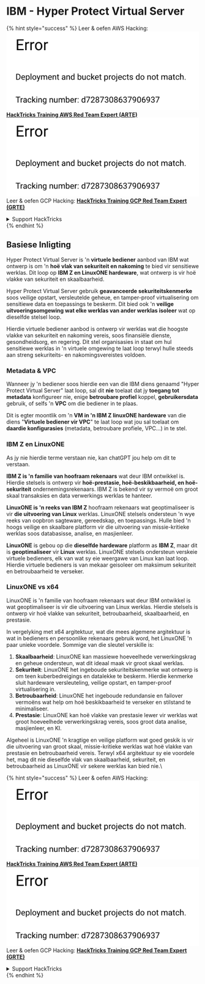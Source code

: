 # IBM - Hyper Protect Virtual Server

{% hint style="success" %}
Leer & oefen AWS Hacking:<img src="../../.gitbook/assets/image (1) (1).png" alt="" data-size="line">[**HackTricks Training AWS Red Team Expert (ARTE)**](https://training.hacktricks.xyz/courses/arte)<img src="../../.gitbook/assets/image (1) (1).png" alt="" data-size="line">\
Leer & oefen GCP Hacking: <img src="../../.gitbook/assets/image (2).png" alt="" data-size="line">[**HackTricks Training GCP Red Team Expert (GRTE)**<img src="../../.gitbook/assets/image (2).png" alt="" data-size="line">](https://training.hacktricks.xyz/courses/grte)

<details>

<summary>Support HackTricks</summary>

* Kyk na die [**subskripsie planne**](https://github.com/sponsors/carlospolop)!
* **Sluit aan by die** 💬 [**Discord groep**](https://discord.gg/hRep4RUj7f) of die [**telegram groep**](https://t.me/peass) of **volg** ons op **Twitter** 🐦 [**@hacktricks\_live**](https://twitter.com/hacktricks\_live)**.**
* **Deel hacking truuks deur PRs in te dien na die** [**HackTricks**](https://github.com/carlospolop/hacktricks) en [**HackTricks Cloud**](https://github.com/carlospolop/hacktricks-cloud) github repos.

</details>
{% endhint %}

## Basiese Inligting

Hyper Protect Virtual Server is 'n **virtuele bediener** aanbod van IBM wat ontwerp is om 'n **hoë vlak van sekuriteit en nakoming** te bied vir sensitiewe werklas. Dit loop op **IBM Z en LinuxONE hardeware**, wat ontwerp is vir hoë vlakke van sekuriteit en skaalbaarheid.

Hyper Protect Virtual Server gebruik **geavanceerde sekuriteitskenmerke** soos veilige opstart, versleutelde geheue, en tamper-proof virtualisering om sensitiewe data en toepassings te beskerm. Dit bied ook 'n **veilige uitvoeringsomgewing wat elke werklas van ander werklas isoleer** wat op dieselfde stelsel loop.

Hierdie virtuele bediener aanbod is ontwerp vir werklas wat die hoogste vlakke van sekuriteit en nakoming vereis, soos finansiële dienste, gesondheidsorg, en regering. Dit stel organisasies in staat om hul sensitiewe werklas in 'n virtuele omgewing te laat loop terwyl hulle steeds aan streng sekuriteits- en nakomingsvereistes voldoen.

### Metadata & VPC

Wanneer jy 'n bediener soos hierdie een van die IBM diens genaamd "Hyper Protect Virtual Server" laat loop, sal dit **nie** toelaat dat jy **toegang tot metadata** konfigureer nie, enige **betroubare profiel** koppel, **gebruikersdata** gebruik, of selfs 'n **VPC** om die bediener in te plaas.

Dit is egter moontlik om 'n **VM in 'n IBM Z linuxONE hardeware** van die diens "**Virtuele bediener vir VPC**" te laat loop wat jou sal toelaat om **daardie konfigurasies** (metadata, betroubare profiele, VPC...) in te stel.

### IBM Z en LinuxONE

As jy nie hierdie terme verstaan nie, kan chatGPT jou help om dit te verstaan.

**IBM Z is 'n familie van hoofraam rekenaars** wat deur IBM ontwikkel is. Hierdie stelsels is ontwerp vir **hoë-prestasie, hoë-beskikbaarheid, en hoë-sekuriteit** ondernemingsrekenaars. IBM Z is bekend vir sy vermoë om groot skaal transaksies en data verwerkings werklas te hanteer.

**LinuxONE is 'n reeks van IBM Z** hoofraam rekenaars wat geoptimaliseer is vir **die uitvoering van Linux** werklas. LinuxONE stelsels ondersteun 'n wye reeks van oopbron sagteware, gereedskap, en toepassings. Hulle bied 'n hoogs veilige en skaalbare platform vir die uitvoering van missie-kritieke werklas soos databasisse, analise, en masjienleer.

**LinuxONE** is gebou op die **dieselfde hardeware** platform as **IBM Z**, maar dit is **geoptimaliseer** vir **Linux** werklas. LinuxONE stelsels ondersteun verskeie virtuele bedieners, elk van wat sy eie weergawe van Linux kan laat loop. Hierdie virtuele bedieners is van mekaar geisoleer om maksimum sekuriteit en betroubaarheid te verseker.

### LinuxONE vs x64

LinuxONE is 'n familie van hoofraam rekenaars wat deur IBM ontwikkel is wat geoptimaliseer is vir die uitvoering van Linux werklas. Hierdie stelsels is ontwerp vir hoë vlakke van sekuriteit, betroubaarheid, skaalbaarheid, en prestasie.

In vergelyking met x64 argitektuur, wat die mees algemene argitektuur is wat in bedieners en persoonlike rekenaars gebruik word, het LinuxONE 'n paar unieke voordele. Sommige van die sleutel verskille is:

1. **Skaalbaarheid**: LinuxONE kan massiewe hoeveelhede verwerkingskrag en geheue ondersteun, wat dit ideaal maak vir groot skaal werklas.
2. **Sekuriteit**: LinuxONE het ingeboude sekuriteitskenmerke wat ontwerp is om teen kuberbedreigings en datalekke te beskerm. Hierdie kenmerke sluit hardeware versleuteling, veilige opstart, en tamper-proof virtualisering in.
3. **Betroubaarheid**: LinuxONE het ingeboude redundansie en failover vermoëns wat help om hoë beskikbaarheid te verseker en stilstand te minimaliseer.
4. **Prestasie**: LinuxONE kan hoë vlakke van prestasie lewer vir werklas wat groot hoeveelhede verwerkingskrag vereis, soos groot data analise, masjienleer, en KI.

Algeheel is LinuxONE 'n kragtige en veilige platform wat goed geskik is vir die uitvoering van groot skaal, missie-kritieke werklas wat hoë vlakke van prestasie en betroubaarheid vereis. Terwyl x64 argitektuur sy eie voordele het, mag dit nie dieselfde vlak van skaalbaarheid, sekuriteit, en betroubaarheid as LinuxONE vir sekere werklas kan bied nie.\\

{% hint style="success" %}
Leer & oefen AWS Hacking:<img src="../../.gitbook/assets/image (1) (1).png" alt="" data-size="line">[**HackTricks Training AWS Red Team Expert (ARTE)**](https://training.hacktricks.xyz/courses/arte)<img src="../../.gitbook/assets/image (1) (1).png" alt="" data-size="line">\
Leer & oefen GCP Hacking: <img src="../../.gitbook/assets/image (2).png" alt="" data-size="line">[**HackTricks Training GCP Red Team Expert (GRTE)**<img src="../../.gitbook/assets/image (2).png" alt="" data-size="line">](https://training.hacktricks.xyz/courses/grte)

<details>

<summary>Support HackTricks</summary>

* Kyk na die [**subskripsie planne**](https://github.com/sponsors/carlospolop)!
* **Sluit aan by die** 💬 [**Discord groep**](https://discord.gg/hRep4RUj7f) of die [**telegram groep**](https://t.me/peass) of **volg** ons op **Twitter** 🐦 [**@hacktricks\_live**](https://twitter.com/hacktricks\_live)**.**
* **Deel hacking truuks deur PRs in te dien na die** [**HackTricks**](https://github.com/carlospolop/hacktricks) en [**HackTricks Cloud**](https://github.com/carlospolop/hacktricks-cloud) github repos.

</details>
{% endhint %}
